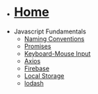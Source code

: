 - # [Home](/)
- Javascript Fundamentals
	- [Naming Conventions](/Javascript/namingConventions)
	- [Promises](/Javascript/promises)
	- [Keyboard-Mouse Input](/Javascript/keyboardMouseInput)
	- [Axios](/Javascript/axios)
	- [Firebase](/Javascript/firebase)
	- [Local Storage](/Javascript/localStorage)
	- [lodash](/Javascript/lodash)

